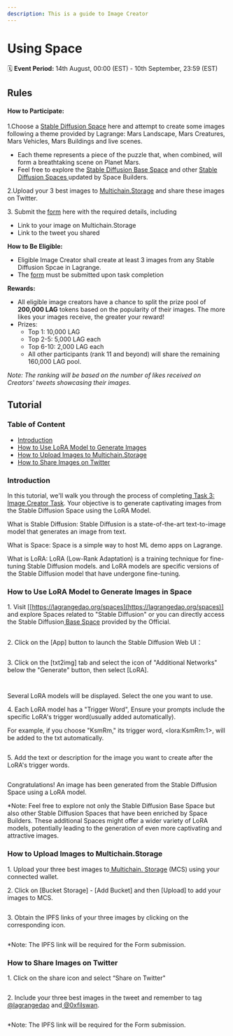 ```yaml
---
description: This is a guide to Image Creator
---
```


# Using Space

🗓️ **Event Period:** 14th August, 00:00 (EST) - 10th September, 23:59 (EST)

## Rules&#x20;

#### **How to Participate:**

1.Choose a [Stable Diffusion Space](https://lagrangedao.org/spaces) here and attempt to create some images following a theme provided by Lagrange: Mars Landscape, Mars Creatures, Mars Vehicles, Mars Buildings and live scenes.

* Each theme represents a piece of the puzzle that, when combined, will form a breathtaking scene on Planet Mars.
* Feel free to explore the [Stable Diffusion Base Space](https://lagrangedao.org/spaces/0x6091b2f5678952cAfbf02755D78973EBff302e11/Stable-Diffusion-Base-LoRA/card) and other [Stable Diffusion Spaces ](https://lagrangedao.org/spaces)updated by Space Builders.&#x20;

2.Upload your 3 best images to [Multichain.Storage](https://www.multichain.storage/) and share these images on Twitter.

3\. Submit the [form](https://forms.gle/YyzotPhHqx4DmCmy9) here with the required details, including

* Link to your image on Multichain.Storage
* Link to the tweet you shared

**How to Be Eligible:**

* Eligible Image Creator shall create at least 3 images from any Stable Diffusion Spcae in Lagrange.
* The [form](https://forms.gle/YyzotPhHqx4DmCmy9) must be submitted upon task completion

**Rewards:**

* All eligible image creators have a chance to split the prize pool of **200,000 LAG** tokens based on the popularity of their images. The more likes your images receive, the greater your reward!
* Prizes:
  * Top 1: 10,000 LAG
  * Top 2-5: 5,000 LAG each
  * Top 6-10: 2,000 LAG each
  * All other participants (rank 11 and beyond) will share the remaining 160,000 LAG pool.

_Note: The ranking will be based on the number of likes received on Creators' tweets showcasing their images._

## Tutorial

### Table of Content

* [Introduction](use-space.md#introduction)
* [How to Use LoRA Model to Generate Images](use-space.md#how-to-use-lora-model-to-generate-images-in-space)
* [How to Upload Images to Multichain.Storage](use-space.md#how-to-upload-images-to-multichain.storage)
* [How to Share Images on Twitter](use-space.md#how-to-share-images-on-twitter)

### Introduction

In this tutorial, we'll walk you through the process of completing[ Task 3: Image Creator Task](https://github.com/lagrangedao/community/blob/main/Mars-Testnet/Lagrange-Mars-Testnet-Campaign.md). Your objective is to generate captivating images from the Stable Diffusion Space using the LoRA Model.

What is Stable Diffusion: Stable Diffusion is a state-of-the-art text-to-image model that generates an image from text.

What is Space: Space is a simple way to host ML demo apps on Lagrange.

What is LoRA: LoRA (Low-Rank Adaptation) is a training technique for fine-tuning Stable Diffusion models. and LoRA models are specific versions of the Stable Diffusion model that have undergone fine-tuning.

### How to Use LoRA Model to Generate Images in Space

1\. Visit \[[https://lagrangedao.org/spaces](https://lagrangedao.org/spaces)] and explore Spaces related to "Stable Diffusion" or you can directly access the Stable Diffusion[ Base Space](https://lagrangedao.org/spaces/0x6091b2f5678952cAfbf02755D78973EBff302e11/Stable-Diffusion-Base-LoRA/card) provided by the Official.

<figure><img src="https://lh6.googleusercontent.com/EaetQTnUywtTqlp5cx9pA2NJ_7PzfmhMi74Eg80mboLKNJ3queIa8QbOfn8TTQc7W6CBAAAIloMX3qqNoziX5RJWNGmP1_hLg591cIPxGAms9aJImBxHiLv7bIjUSit2OKbh1yLafSgSpwZPExSg7o0" alt=""><figcaption></figcaption></figure>

2\. Click on the \[App] button to launch the Stable Diffusion Web UI：

<figure><img src="https://lh5.googleusercontent.com/Mkwn8juseNuvMhNNd0lSX7_R4ZBbekFzCou1cQI3mFeRRPRtj42daPGu9Sn2WF4e_TdlQUTjnXlbeHWV0-T5BJr6xin0A9yPfvBJ3yTFmu8X_mA3UY302QzqkKO3_E0tSz0waKROV5-BrRSo5KXv4Og" alt=""><figcaption></figcaption></figure>

3\. Click on the \[txt2img] tab and select the icon of "Additional Networks" below the "Generate" button, then select \[LoRA].

<figure><img src="https://lh6.googleusercontent.com/AFhZ5KFXWFFPphqcW7cctgyWrpuABqd29w4SXv6NzzGB_obg2s9YrT9D_udhVNAHHPdagsZvSb5BYWuXGlXFzd4OwNkCb94Qa6Z4vjXYi2wxy70WKZwVeNOooWDMB1fGxovtaSySONXtvqkuD1f70XE" alt=""><figcaption></figcaption></figure>

<figure><img src="https://lh5.googleusercontent.com/hWsoRovRPx8N0AAYE1fgTokcgar7KedK27asj1sgsKwcGm-3v11K-YVK30uv4Qhqb3SsA0DMIzORUyfEE3YpbR2M_xgEwyvfUmm8SJZi6KOo8iL3FgZJmGar5VS0aryC263ydF_EMUQo_X4y0MK3Xbw" alt=""><figcaption></figcaption></figure>

Several LoRA models will be displayed. Select the one you want to use.

4\. Each LoRA model has a "Trigger Word", Ensure your prompts include the specific LoRA's trigger word(usually added automatically).

For example, if you choose "KsmRm," its trigger word, \<lora:KsmRm:1>, will be added to the txt automatically.

<figure><img src="https://lh4.googleusercontent.com/qa6cEuEE0Oob8yDTs04R2QjVf0Lx4l_uqI0dWsdwlSC5pAGdIUEwsw5hT4r6CArrLOmIZdMFbLD6Sc-1o3xwEKyqDEOpW2rXtm3Pu0OZumW0_KENJhF7X5ZWWinHvA0CveehHUNZQCvXX8-j4scgmd0" alt=""><figcaption></figcaption></figure>

5\. Add the text or description for the image you want to create after the LoRA's trigger words.

<figure><img src="https://lh3.googleusercontent.com/SioHXSAcPng2qBzL5hyuBARMridixgtopjT3TBlDNkD1YaBk8rdY4nr4J83pnCPIWNIEK-pUvX8pxXpZ_OyUOLC5HNF2P8bG8lOjtm4rs3l46wy_FUHuQ3L4galdHEofjgCClfCbv41u6Q7dsOUNJJQ" alt=""><figcaption></figcaption></figure>

Congratulations! An image has been generated from the Stable Diffusion Space using a LoRA model.

\*Note: Feel free to explore not only the Stable Diffusion Base Space but also other Stable Diffusion Spaces that have been enriched by Space Builders. These additional Spaces might offer a wider variety of LoRA models, potentially leading to the generation of even more captivating and attractive images.

### How to Upload Images to Multichain.Storage

1\. Upload your three best images to[ Multichain. Storage](https://www.multichain.storage/) (MCS) using your connected wallet.

2\. Click on \[Bucket Storage] - \[Add Bucket] and then \[Upload] to add your images to MCS.

<figure><img src="https://lh4.googleusercontent.com/uY-EvcswYH4CMOABH8mMW_PkQyOi06TzNkH3aZeUcG6K4qWSw0Mx88bc6T1Bxri03tMyS2ZUyzDjd-sZu4JXrDnXvrAgG5zy2DY7fdi0esej8MQdTgqE-H-ssK_iMeujG8wZrAUgJdruTVGrjF8yBfw" alt=""><figcaption></figcaption></figure>

3\. Obtain the IPFS links of your three images by clicking on the corresponding icon.

<figure><img src="https://lh5.googleusercontent.com/LEsBpE4stMGmKqFSkfpDngua1WczDNxNwIreGjPxnMqpQfdJtCUquhGbHk0rhnJgfrKNDMXCncGeC1CF2RF0GcwPXrhYqTixnGC4z9krmGwgnvcP44iW9KPbVC8J_NCLLraYLWJvY3E9HXvoxiC8Uuc" alt=""><figcaption></figcaption></figure>

\*Note: The IPFS link will be required for the Form submission.

### How to Share Images on Twitter

1\. Click on the share icon and select “Share on Twitter"

<figure><img src="https://lh5.googleusercontent.com/0vG7Iamja2JWfyef0xrN4luwkuC9Ox62e_80y-gT1IZqr0-DIlmZpkw0Jg2ccytun7Icb0au-vlxiIROiZ4JEmcZblDenYmbufVFHf2kHP71PZQZ50MepcvOGvBsmnxzDi8kW2H173hADIyIe6ZVQBE" alt=""><figcaption></figcaption></figure>

2\. Include your three best images in the tweet and remember to tag[ @lagrangedao](https://twitter.com/lagrangedao) and[ @0xfilswan](https://twitter.com/0xfilswan).

<figure><img src="https://lh3.googleusercontent.com/yQr4B-LMVtDQT3jJHI5FuKudAZeA4qp0Nnp_DD7iQ3kCVfMh9Mer9uZVpt4TpBqanG1FNsJMPWp90mB9CvMEiBgJtMcRZCZwY60nPOfjq6nrWYPbx9BaIDp2fj_-9BbOWkSv7BbRS1ylfIMHjeUmTto" alt=""><figcaption></figcaption></figure>

\*Note: The IPFS link will be required for the Form submission.
